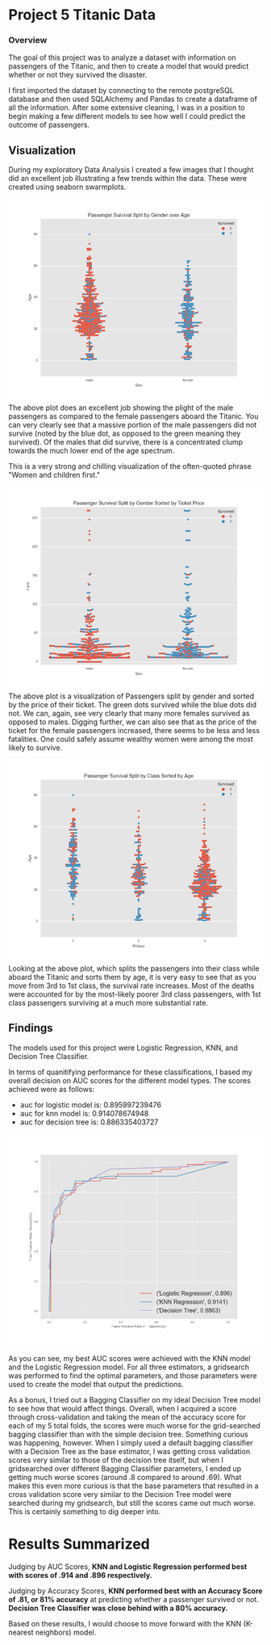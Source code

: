 # Project 5 Titanic Data
### Overview

The goal of this project was to analyze a dataset with information on passengers of the Titanic, and then to create a model that would predict whether or not they survived the disaster.  

I first imported the dataset by connecting to the remote postgreSQL database and then used SQLAlchemy and Pandas to create a dataframe of all the information. After some extensive cleaning, I was in a position to begin making a few different models to see how well I could predict the outcome of passengers.  

## Visualization  

During my exploratory Data Analysis I created a few images that I thought did an excellent job illustrating a few trends within the data. These were created using seaborn swarmplots.  

![Gender vs Age](https://raw.githubusercontent.com/oneilltp18/titanic_project/master/visualization/gender_age.png "Gender vs Age")  
The above plot does an excellent job showing the plight of the male passengers as compared to the female passengers aboard the Titanic. You can very clearly see that a massive portion of the male passengers did not survive (noted by the blue dot, as opposed to the green meaning they survived). Of the males that did survive, there is a concentrated clump towards the much lower end of the age spectrum.  

This is a very strong and chilling visualization of the often-quoted phrase "Women and children first."  

![Gender vs Ticket Price](https://raw.githubusercontent.com/oneilltp18/titanic_project/master/visualization/gender_fare.png "Gender vs Ticket Price")  
The above plot is a visualization of Passengers split by gender and sorted by the price of their ticket. The green dots survived while the blue dots did not. We can, again, see very clearly that many more females survived as opposed to males. Digging further, we can also see that as the price of the ticket for the female passengers increased, there seems to be less and less fatalities. One could safely assume wealthy women were among the most likely to survive.  

![Passenger Class vs Age](https://raw.githubusercontent.com/oneilltp18/titanic_project/master/visualization/class_age.png "Passenger Class vs Age")  
Looking at the above plot, which splits the passengers into their class while aboard the Titanic and sorts them by age, it is very easy to see that as you move from 3rd to 1st class, the survival rate increases. Most of the deaths were accounted for by the most-likely poorer 3rd class passengers, with 1st class passengers surviving at a much more substantial rate.

## Findings

The models used for this project were Logistic Regression, KNN, and Decision Tree Classifier.

In terms of quanitifying performance for these classifications, I based my overall decision on AUC scores for the different model types. The scores achieved were as follows:  
* auc for logistic model is:  0.895997239476
* auc for knn model is:  0.914078674948
* auc for decision tree is:  0.886335403727

![Roc Curves](https://raw.githubusercontent.com/oneilltp18/titanic_project/master/visualization/roc_curves.png "Roc Curves")

As you can see, my best AUC scores were achieved with the KNN model and the Logistic Regression model. For all three estimators, a gridsearch was performed to find the optimal parameters, and those parameters were used to create the model that output the predictions.

As a bonus, I tried out a Bagging Classifier on my ideal Decision Tree model to see how that would affect things. Overall, when I acquired a score through cross-validation and taking the mean of the accuracy score for each of my 5 total folds, the scores were much worse for the grid-searched bagging classifier than with the simple decision tree. Something curious was happening, however. When I simply used a default bagging classifier with a Decision Tree as the base estimator, I was getting cross validation scores very similar to those of the decision tree itself, but when I gridsearched over different Bagging Classifier parameters, I ended up getting much worse scores (around .8 compared to around .69). What makes this even more curious is that the base parameters that resulted in a cross validation score very similar to the Decision Tree model were searched during my gridsearch, but still the scores came out much worse. This is certainly something to dig deeper into.  

# Results Summarized  
Judging by AUC Scores, **KNN and Logistic Regression performed best with scores of .914 and .896 respectively.**   

Judging by Accuracy Scores, **KNN performed best with an Accuracy Score of .81, or 81% accuracy** at predicting whether a passenger survived or not. **Decision Tree Classifier was close behind with a 80% accuracy.**

Based on these results, I would choose to move forward with the KNN (K-nearest neighbors) model.
